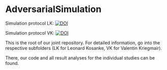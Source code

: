 # AdversarialSimulation

Simulation protocol LK: [![DOI](https://zenodo.org/badge/754060177.svg)](https://zenodo.org/doi/10.5281/zenodo.10792671)

Simulation protocol VK: [![DOI](https://zenodo.org/badge/DOI/10.5281/zenodo.11458547.svg)](https://doi.org/10.5281/zenodo.11458547)

This is the root of our joint repository. For detailed information, go into the respective subfolders (LK for Leonard Kosanke, VK for Valentin Kriegmair).

There, our code and all result analyses for the individual studies can be found.
